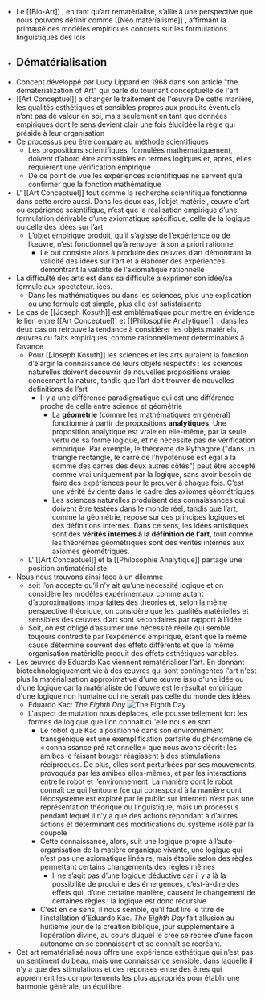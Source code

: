 - Le [[Bio-Art]] , en tant qu’art rematérialisé, s’allie à une perspective que nous pouvons définir comme [[Néo matérialisme]] , affirmant la primauté des modèles empiriques concrets sur les formulations linguistiques des lois
- ## Dématérialisation
- Concept développé par Lucy Lippard en 1968 dans son article "the dematerialization of Art" qui parle du tournant conceptuelle de l'art
- [[Art Conceptuel]] a changer le traitement de l'œuvre De cette manière, les qualités esthétiques et sensibles propres aux produits éventuels n’ont pas de valeur en soi, mais seulement en tant que données empiriques dont le sens devient clair une fois élucidée la règle qui préside à leur organisation
- Ce processus peu être compare au méthode scientifiques
	- Les propositions scientifiques, formulées mathématiquement, doivent d’abord être admissibles en termes logiques et, après, elles requièrent une vérification empirique
	- De ce point de vue les expériences scientifiques ne servent qu’à confirmer que la fonction mathématique
- L' [[Art Conceptuel]] tout comme la recherche scientifique fonctionne dans cette ordre aussi. Dans les deux cas, l’objet matériel, œuvre d’art ou expérience scientifique, n’est que la réalisation empirique d’une formulation dérivable d’une axiomatique spécifique, celle de la logique ou celle des idées sur l’art
	- L’objet empirique produit, qu’il s’agisse de l’expérience ou de l’œuvre, n’est fonctionnel qu’à renvoyer à son a priori rationnel
		- Le but consiste alors à produire des œuvres d’art démontrant la validité des idées sur l’art et à élaborer des expériences démontrant la validité de l’axiomatique rationnelle
- La difficulté des arts est dans sa difficulté a exprimer son idée/sa formule aux spectateur..ices.
	- Dans les mathématiques ou dans les sciences, plus une explication ou une formule est simple, plus elle est satisfaisante
- Le cas de [[Joseph Kosuth]] est emblématique pour mettre en évidence le lien entre [[Art Conceptuel]] et [[Philosophie Analytique]]  : dans les deux cas on retrouve la tendance à considérer les objets matériels, œuvres ou faits empiriques, comme rationnellement déterminables à l’avance
	- Pour [[Joseph Kosuth]] les sciences et les arts auraient la fonction d’élargir la connaissance de leurs objets respectifs : les sciences naturelles doivent découvrir de nouvelles propositions vraies concernant la nature, tandis que l’art doit trouver de nouvelles définitions de l’art
		- Il y a une différence paradigmatique qui est une différence proche de celle entre science et géométrie
			- La **géométrie** (comme les mathématiques en général) fonctionne à partir de propositions **analytiques**. Une proposition analytique est vraie en elle-même, par la seule vertu de sa forme logique, et ne nécessite pas de vérification empirique. Par exemple, le théorème de Pythagore ("dans un triangle rectangle, le carré de l’hypoténuse est égal à la somme des carrés des deux autres côtés") peut être accepté comme vrai uniquement par la logique, sans avoir besoin de faire des expériences pour le prouver à chaque fois. C’est une vérité évidente dans le cadre des axiomes géométriques.
			- Les sciences naturelles produisent des connaissances qui doivent être testées dans le monde réel, tandis que l’art, comme la géométrie, repose sur des principes logiques et des définitions internes. Dans ce sens, les idées artistiques sont des **vérités internes à la définition de l’art**, tout comme les théorèmes géométriques sont des vérités internes aux axiomes géométriques.
	- L' [[Art Conceptuel]] et la [[Philosophie Analytique]] partage une position antimatérialiste.
- Nous nous trouvons ainsi face à un dilemme
	- soit l’on accepte qu’il n’y ait qu’une nécessité logique et on considère les modèles expérimentaux comme autant d’approximations imparfaites des théories et, selon la même perspective théorique, on considère que les qualités matérielles et sensibles des œuvres d’art sont secondaires par rapport à l’idée
	- Soit, on est obligé d’assumer une nécessité réelle qui semble toujours contredite par l’expérience empirique, étant que la même cause détermine souvent des effets différents et que la même organisation matérielle produit des effets esthétiques variables.
- Les œuvres de Eduardo Kac viennent rematérialiser l'art. En donnant biotechnologiquement vie à des œuvres qui sont contingentes l'art n'est plus la matérialisation approximative d'une œuvre issu d'une idée ou d'une logique car la matérialiste de l'œuvre est le résultat empirique d'une logique non humaine qui ne serait pas celle du monde des idées.
	- Eduardo Kac: *The Eighth Day* ![The Eighth Day](https://ekac.org/8thday-general-nopublic.jpg)
	- L'aspect de mutation nous déplaces, elle pousse tellement fort les formes de logique que l'on connait qu'elle nous en sort
		- Le robot que Kac a positionné dans son environnement transgénique est une exemplification parfaite du phénomène de « connaissance pré rationnelle » que nous avons décrit : les amibes le faisant bouger réagissent à des stimulations réciproques. De plus, elles sont perturbées par ses mouvements, provoqués par les amibes elles-mêmes, et par les interactions entre le robot et l’environnement. La manière dont le robot connaît ce qui l’entoure (ce qui correspond à la manière dont l’écosystème est exploré par le public sur internet) n’est pas une représentation théorique ou linguistique, mais un processus pendant lequel il n’y a que des actions répondant à d’autres actions et déterminant des modifications du système isolé par la coupole
		- Cette connaissance, alors, suit une logique propre à l’auto-organisation de la matière organique vivante, une logique qui n’est pas une axiomatique linéaire, mais établie selon des règles permettant certains changements des règles mêmes
			- Il ne s’agit pas d’une logique déductive car il y a là la possibilité de produire des émergences, c’est-à-dire des effets qui, d’une certaine manière, causent le changement de certaines règles : la logique est donc récursive
		- C’est en ce sens, il nous semble, qu’il faut lire le titre de l’installation d’Eduardo Kac. *The Eighth Day* fait allusion au huitième jour de la création biblique, jour supplémentaire à l’opération divine, au cours duquel le créé se recrée d’une façon autonome en se connaissant et se connaît se recréant.
- Cet art rematérialisé nous offre une expérience esthétique qui n’est pas un sentiment du beau, mais une connaissance sensible, dans laquelle il n’y a que des stimulations et des réponses entre des êtres qui apprennent les comportements les plus appropriés pour établir une harmonie générale, un équilibre